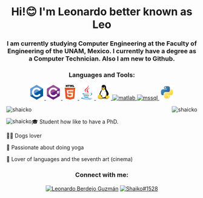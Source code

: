 <h1 align="center">Hi!😊 I'm Leonardo better known as Leo</h1>
<h3 align="center">I am currently studying Computer Engineering at the Faculty of Engineering of the UNAM, Mexico. I currently have a degree as a Computer Technician. Also I am new to Github.</h3>

<h3 align="center">Languages and Tools:</h3>
<p align="center"> <a href="https://www.cprogramming.com/" target="_blank" rel="noreferrer"> <img src="https://raw.githubusercontent.com/devicons/devicon/master/icons/c/c-original.svg" alt="c" width="40" height="40"/> </a> <a href="https://www.w3schools.com/cs/" target="_blank" rel="noreferrer"> <img src="https://raw.githubusercontent.com/devicons/devicon/master/icons/csharp/csharp-original.svg" alt="csharp" width="40" height="40"/> </a> <a href="https://www.w3.org/html/" target="_blank" rel="noreferrer"> <img src="https://raw.githubusercontent.com/devicons/devicon/master/icons/html5/html5-original-wordmark.svg" alt="html5" width="40" height="40"/> </a> <a href="https://www.java.com" target="_blank" rel="noreferrer"> <img src="https://raw.githubusercontent.com/devicons/devicon/master/icons/java/java-original.svg" alt="java" width="40" height="40"/> </a> <a href="https://www.linux.org/" target="_blank" rel="noreferrer"> <img src="https://raw.githubusercontent.com/devicons/devicon/master/icons/linux/linux-original.svg" alt="linux" width="40" height="40"/> </a> <a href="https://www.mathworks.com/" target="_blank" rel="noreferrer"> <img src="https://upload.wikimedia.org/wikipedia/commons/2/21/Matlab_Logo.png" alt="matlab" width="40" height="40"/> </a> <a href="https://www.microsoft.com/en-us/sql-server" target="_blank" rel="noreferrer"> <img src="https://www.svgrepo.com/show/303229/microsoft-sql-server-logo.svg" alt="mssql" width="40" height="40"/> </a> <a href="https://www.python.org" target="_blank" rel="noreferrer"> <img src="https://raw.githubusercontent.com/devicons/devicon/master/icons/python/python-original.svg" alt="python" width="40" height="40"/> </a> </p>

<p><img align="left" src="https://github-readme-streak-stats.herokuapp.com?user=Shaicko&theme=dark&mode=weekly" alt="shaicko" /></p>

<p>&nbsp;<img align="right" src="https://github-readme-stats.vercel.app/api?username=shaicko&show_icons=true&locale=&theme=algolia" alt="shaicko" /></p>

<p><img align="left" src="https://github-readme-stats.vercel.app/api/top-langs?username=shaicko&show_icons=true&locale=&theme=monokai" alt="shaicko" /></p>

<p align="left">
🎓 Student how like to have a PhD.</a>
</p>
<p align="left">
🐕‍🦺	Dogs lover
</p>
<p align="left">
🧘 Passionate about doing yoga
</p>
<p align="left">
🎥 Lover of languages and the seventh art (cinema)
</p>

<h3 align="center">Connect with me:</h3>
<p align="center">
<a href="https://www.linkedin.com/in/leonardo-berdejo-guzman-463a52268" target="blank"> <img align="center" src="https://pbs.twimg.com/profile_images/1508518003184349187/1KQYoqPY_400x400.png" alt="Leonardo Berdejo Guzmán" height="50" width="50" /></a>
<a href="https://discord.com/channels/@Shaiko#1528" target="blank"><img align="center" src="https://user-images.githubusercontent.com/104169164/224526860-60babd24-6e05-44fc-a843-4635ad691303.png" alt="Shaiko#1528" height="60" width="60" /></a>
</p>
